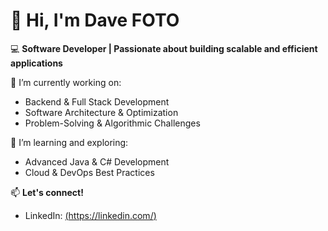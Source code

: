# 👋 Hi, I'm Dave FOTO  

💻 **Software Developer | Passionate about building scalable and efficient applications**  

🚀 I’m currently working on:  
- Backend & Full Stack Development  
- Software Architecture & Optimization  
- Problem-Solving & Algorithmic Challenges  

🌱 I’m learning and exploring:  
- Advanced Java & C# Development  
- Cloud & DevOps Best Practices  

📫 **Let's connect!**  
- LinkedIn: [(https://linkedin.com/)](https://www.linkedin.com/in/dave-foto)

<!---
FotoDave/FotoDave is a ✨ special ✨ repository because its `README.md` (this file) appears on your GitHub profile.
You can click the Preview link to take a look at your changes.
--->
